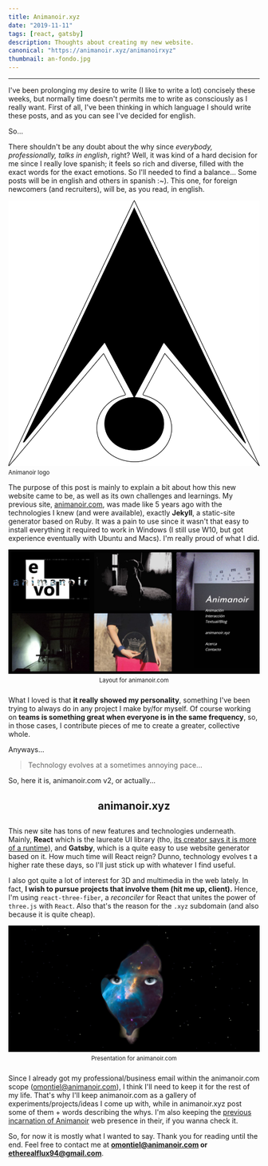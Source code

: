 ```yaml
---
title: Animanoir.xyz
date: "2019-11-11"
tags: [react, gatsby]
description: Thoughts about creating my new website.
canonical: "https://animanoir.xyz/animanoirxyz"
thumbnail: an-fondo.jpg
---
```


<hr>

I've been prolonging my desire to write (I like to write a lot) concisely these weeks, but normally time doesn't permits me to write as consciously as I really want. First of all, I've been thinking in which language I should write these posts, and as you can see I've decided for english.

So...

There shouldn't be any doubt about the why since _everybody, professionally, talks in english_, right? Well, it was kind of a hard decision for me since I really love spanish; it feels so rich and diverse, filled with the exact words for the exact emotions. So I'll needed to find a balance... Some posts will be in english and others in spanish :~). This one, for foreign newcomers (and recruiters), will be, as you read, in english.

<div class="div__center">
  <img class="post__img" src="logo-animanoir.svg" alt="Animanoir Óscar A. Montiel" />
  <small>Animanoir logo</small>
</div>

The purpose of this post is mainly to explain a bit about how this new website came to be, as well as its own challenges and learnings. My previous site, [animanoir.com](https://animanoir.com), was made like 5 years ago with the technologies I knew (and were available), exactly **Jekyll**, a static-site generator based on Ruby. It was a pain to use since it wasn't that easy to install everything it required to work in Windows (I still use W10, but got experience eventually with Ubuntu and Macs). I'm really proud of what I did.

<div style="margin-bottom: 1.5rem;">
  <img class="post__img" src="anim1.jpg" alt="Animanoir Óscar A. Montiel" />
  <center><small>Layout for animanoir.com</small></center>
</div>

What I loved is that **it really showed my personality**, something I've been trying to always do in any project I make by/for myself. Of course working on **teams is something great when everyone is in the same frequency**, so, in those cases, I contribute pieces of me to create a greater, collective whole.

Anyways...

> Technology evolves at a sometimes annoying pace...

So, here it is, animanoir.com v2, or actually...

<center><h2 style="margin-bottom: 1.5rem;">animanoir.xyz<h2></center>

This new site has tons of new features and technologies underneath. Mainly, **React** which is the laureate UI library (tho, [its creator says it is more of a runtime](https://overreacted.io/react-as-a-ui-runtime/)), and **Gatsby**, which is a quite easy to use website generator based on it. How much time will React reign? Dunno, technology evolves t a higher rate these days, so I'll just stick up with whatever I find useful.

I also got quite a lot of interest for 3D and multimedia in the web lately. In fact, **I wish to pursue projects that involve them (hit me up, client).** Hence, I'm using `react-three-fiber`, a _reconciler_ for React that unites the power of `three.js` with `React`. Also that's the reason for the `.xyz` subdomain (and also because it is quite cheap).

<div style="margin-bottom: 1.5rem;">
  <a href="https://animanoir.com">
  <img class="post__img" src="anim2.jpg" alt="Animanoir Óscar A. Montiel" />
  </a>
  <center><small>Presentation for animanoir.com</small></center>
</div>

Since I already got my professional/business email within the animanoir.com scope (omontiel@animanoir.com), I think I'll need to keep it for the rest of my life. That's why I'll keep animanoir.com as a gallery of experiments/projects/ideas I come up with, while in animanoir.xyz post some of them + words describing the whys. I'm also keeping the [previous incarnation of Animanoir](https://animanoir.com/webAntigua/limbo.html) web presence in their, if you wanna check it.

So, for now it is mostly what I wanted to say. Thank you for reading until the end. Feel free to contact me at **omontiel@animanoir.com or etherealflux94@gmail.com**.
